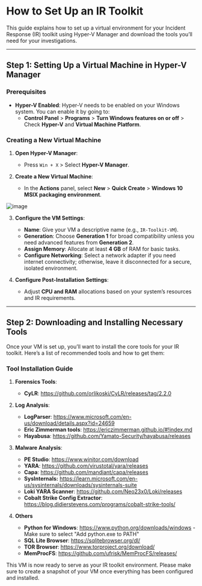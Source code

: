# How to Set Up an IR Toolkit

This guide explains how to set up a virtual environment for your Incident Response (IR) toolkit using Hyper-V Manager and download the tools you’ll need for your investigations.

---

## Step 1: Setting Up a Virtual Machine in Hyper-V Manager

### Prerequisites

- **Hyper-V Enabled**: Hyper-V needs to be enabled on your Windows system. You can enable it by going to:
  - **Control Panel** > **Programs** > **Turn Windows features on or off** > Check **Hyper-V** and **Virtual Machine Platform**.

### Creating a New Virtual Machine

1. **Open Hyper-V Manager**:
   - Press `Win + X` > Select **Hyper-V Manager**.

2. **Create a New Virtual Machine**:
   - In the **Actions** panel, select **New** > **Quick Create** > **Windows 10 MSIX packaging environment**.
  
![image](https://github.com/user-attachments/assets/79c578a2-ed1c-40ac-88a8-76607698ee60)


3. **Configure the VM Settings**:
   - **Name**: Give your VM a descriptive name (e.g., `IR-Toolkit-VM`).
   - **Generation**: Choose **Generation 1** for broad compatibility unless you need advanced features from **Generation 2**.
   - **Assign Memory**: Allocate at least **4 GB** of RAM for basic tasks.
   - **Configure Networking**: Select a network adapter if you need internet connectivity; otherwise, leave it disconnected for a secure, isolated environment.

4. **Configure Post-Installation Settings**:
   - Adjust **CPU and RAM** allocations based on your system’s resources and IR requirements.

---

## Step 2: Downloading and Installing Necessary Tools

Once your VM is set up, you’ll want to install the core tools for your IR toolkit. Here’s a list of recommended tools and how to get them:

### Tool Installation Guide

1. **Forensics Tools**:
   - **CyLR**: https://github.com/orlikoski/CyLR/releases/tag/2.2.0

2. **Log Analysis**:
   - **LogParser**: https://www.microsoft.com/en-us/download/details.aspx?id=24659
   - **Eric Zimmerman tools**: https://ericzimmerman.github.io/#!index.md
   - **Hayabusa**: https://github.com/Yamato-Security/hayabusa/releases
     
3. **Malware Analysis**:
   - **PE Studio**: https://www.winitor.com/download
   - **YARA**: https://github.com/virustotal/yara/releases
   - **Capa**: https://github.com/mandiant/capa/releases
   - **SysInternals:** https://learn.microsoft.com/en-us/sysinternals/downloads/sysinternals-suite
   - **Loki YARA Scanner**: https://github.com/Neo23x0/Loki/releases
   - **Cobalt Strike Config Extractor**: https://blog.didierstevens.com/programs/cobalt-strike-tools/

4. **Others**
   - **Python for Windows**: https://www.python.org/downloads/windows - Make sure to select "Add python.exe to PATH"
   - **SQL Lite Browser**: https://sqlitebrowser.org/dl/
   - **TOR Browser**: https://www.torproject.org/download/
   - **MemProcFS**: https://github.com/ufrisk/MemProcFS/releases/

This VM is now ready to serve as your IR toolkit environment. Please make sure to create a snapshot of your VM once everything has been configured and installed.

